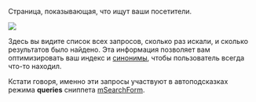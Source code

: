 Страница, показывающая, что ищут ваши посетители.

[![](http://st.bezumkin.ru/files/c/c/a/cca0d3b1ab820fc40997e80b89cd6323s.jpg)](http://st.bezumkin.ru/files/c/c/a/cca0d3b1ab820fc40997e80b89cd6323.png)

Здесь вы видите список всех запросов, сколько раз искали, и сколько результатов было найдено.
Эта информация позволяет вам оптимизировать ваш индекс и [синонимы][1], чтобы пользователь всегда что-то находил.

Кстати говоря, именно эти запросы участвуют в автоподсказках режима **queries** сниппета [mSearchForm][2].

[1]: http://phpmorphy.sourceforge.net/dokuwiki/
[2]: /ru/01_Компоненты/03_mSearch2/01_Сниппеты/03_mSearchForm.md